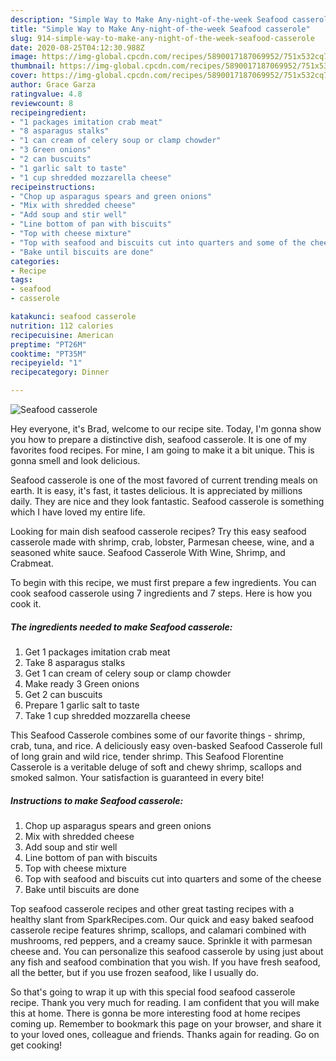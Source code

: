 ```yaml
---
description: "Simple Way to Make Any-night-of-the-week Seafood casserole"
title: "Simple Way to Make Any-night-of-the-week Seafood casserole"
slug: 914-simple-way-to-make-any-night-of-the-week-seafood-casserole
date: 2020-08-25T04:12:30.988Z
image: https://img-global.cpcdn.com/recipes/5890017187069952/751x532cq70/seafood-casserole-recipe-main-photo.jpg
thumbnail: https://img-global.cpcdn.com/recipes/5890017187069952/751x532cq70/seafood-casserole-recipe-main-photo.jpg
cover: https://img-global.cpcdn.com/recipes/5890017187069952/751x532cq70/seafood-casserole-recipe-main-photo.jpg
author: Grace Garza
ratingvalue: 4.8
reviewcount: 8
recipeingredient:
- "1 packages imitation crab meat"
- "8 asparagus stalks"
- "1 can cream of celery soup or clamp chowder"
- "3 Green onions"
- "2 can buscuits"
- "1 garlic salt to taste"
- "1 cup shredded mozzarella cheese"
recipeinstructions:
- "Chop up asparagus spears and green onions"
- "Mix with shredded cheese"
- "Add soup and stir well"
- "Line bottom of pan with biscuits"
- "Top with cheese mixture"
- "Top with seafood and biscuits cut into quarters and some of the cheese"
- "Bake until biscuits are done"
categories:
- Recipe
tags:
- seafood
- casserole

katakunci: seafood casserole 
nutrition: 112 calories
recipecuisine: American
preptime: "PT26M"
cooktime: "PT35M"
recipeyield: "1"
recipecategory: Dinner

---
```



![Seafood casserole](https://img-global.cpcdn.com/recipes/5890017187069952/751x532cq70/seafood-casserole-recipe-main-photo.jpg)

Hey everyone, it's Brad, welcome to our recipe site. Today, I'm gonna show you how to prepare a distinctive dish, seafood casserole. It is one of my favorites food recipes. For mine, I am going to make it a bit unique. This is gonna smell and look delicious.

Seafood casserole is one of the most favored of current trending meals on earth. It is easy, it's fast, it tastes delicious. It is appreciated by millions daily. They are nice and they look fantastic. Seafood casserole is something which I have loved my entire life.

Looking for main dish seafood casserole recipes? Try this easy seafood casserole made with shrimp, crab, lobster, Parmesan cheese, wine, and a seasoned white sauce. Seafood Casserole With Wine, Shrimp, and Crabmeat.


To begin with this recipe, we must first prepare a few ingredients. You can cook seafood casserole using 7 ingredients and 7 steps. Here is how you cook it.

<!--inarticleads1-->

##### The ingredients needed to make Seafood casserole:

1. Get 1 packages imitation crab meat
1. Take 8 asparagus stalks
1. Get 1 can cream of celery soup or clamp chowder
1. Make ready 3 Green onions
1. Get 2 can buscuits
1. Prepare 1 garlic salt to taste
1. Take 1 cup shredded mozzarella cheese


This Seafood Casserole combines some of our favorite things - shrimp, crab, tuna, and rice. A deliciously easy oven-basked Seafood Casserole full of long grain and wild rice, tender shrimp. This Seafood Florentine Casserole is a veritable deluge of soft and chewy shrimp, scallops and smoked salmon. Your satisfaction is guaranteed in every bite! 

<!--inarticleads2-->

##### Instructions to make Seafood casserole:

1. Chop up asparagus spears and green onions
1. Mix with shredded cheese
1. Add soup and stir well
1. Line bottom of pan with biscuits
1. Top with cheese mixture
1. Top with seafood and biscuits cut into quarters and some of the cheese
1. Bake until biscuits are done


Top seafood casserole recipes and other great tasting recipes with a healthy slant from SparkRecipes.com. Our quick and easy baked seafood casserole recipe features shrimp, scallops, and calamari combined with mushrooms, red peppers, and a creamy sauce. Sprinkle it with parmesan cheese and. You can personalize this seafood casserole by using just about any fish and seafood combination that you wish. If you have fresh seafood, all the better, but if you use frozen seafood, like I usually do. 

So that's going to wrap it up with this special food seafood casserole recipe. Thank you very much for reading. I am confident that you will make this at home. There is gonna be more interesting food at home recipes coming up. Remember to bookmark this page on your browser, and share it to your loved ones, colleague and friends. Thanks again for reading. Go on get cooking!
